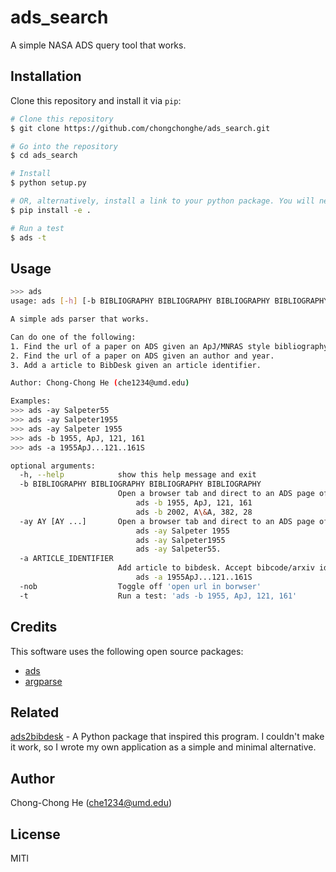 # ads_search

A simple NASA ADS query tool that works.

<!-- ## Key Features -->

<!-- - Copy bibtex into clipboard or open the ads entry in browser. (Tested on macOS) -->
<!-- - Possibly the easiest workflow possible: copy a MNRAS/ApJ style reference, e.g. `1955, ApJ, 121, 161`, as the arguments of the `ads` command, and the bibtex entry will be copied into your clipboard. -->

## Installation

Clone this repository and install it via `pip`:

```bash
# Clone this repository
$ git clone https://github.com/chongchonghe/ads_search.git

# Go into the repository
$ cd ads_search

# Install
$ python setup.py

# OR, alternatively, install a link to your python package. You will need this folder to be there permanently.
$ pip install -e .

# Run a test
$ ads -t
```

## Usage

```bash
>>> ads
usage: ads [-h] [-b BIBLIOGRAPHY BIBLIOGRAPHY BIBLIOGRAPHY BIBLIOGRAPHY] [-ay AY [AY ...]] [-a ARTICLE_IDENTIFIER] [-nob] [-t]

A simple ads parser that works.

Can do one of the following:
1. Find the url of a paper on ADS given an ApJ/MNRAS style bibliography.
2. Find the url of a paper on ADS given an author and year.
3. Add a article to BibDesk given an article identifier.

Author: Chong-Chong He (che1234@umd.edu)

Examples:
>>> ads -ay Salpeter55
>>> ads -ay Salpeter1955
>>> ads -ay Salpeter 1955
>>> ads -b 1955, ApJ, 121, 161
>>> ads -a 1955ApJ...121..161S

optional arguments:
  -h, --help            show this help message and exit
  -b BIBLIOGRAPHY BIBLIOGRAPHY BIBLIOGRAPHY BIBLIOGRAPHY
                        Open a browser tab and direct to an ADS page of the given article specified by a ApJ/MNRAS style bibliography. The tracing commas will be ignored. Replace '&' with '\&' in the journal name. e.g.
                        	ads -b 1955, ApJ, 121, 161
                        	ads -b 2002, A\&A, 382, 28
  -ay AY [AY ...]       Open a browser tab and direct to an ADS page of the given article specified by first author and year. Two-digit number are idendified as 19xx if bigger than 50 else as 20xx. e.g.
                        	ads -ay Salpeter 1955
                        	ads -ay Salpeter1955
                        	ads -ay Salpeter55.
  -a ARTICLE_IDENTIFIER
                        Add article to bibdesk. Accept bibcode/arxiv id/doi as the article_identifier. Equivalent to 'ads2bibdesk ARTICLE_IDENTIFIER'. e.g.
                        	ads -a 1955ApJ...121..161S
  -nob                  Toggle off 'open url in borwser'
  -t                    Run a test: 'ads -b 1955, ApJ, 121, 161'
```

## Credits

This software uses the following open source packages:

- [ads](https://pypi.org/project/ads/)
- [argparse](https://pypi.org/project/argparse/)

## Related

[ads2bibdesk](https://pypi.org/project/ads2bibdesk/) - A Python package that inspired this program. I couldn't make it work, so I wrote my own application as a simple and minimal alternative. 

## Author

Chong-Chong He ([che1234@umd.edu]())

## License

MITl

